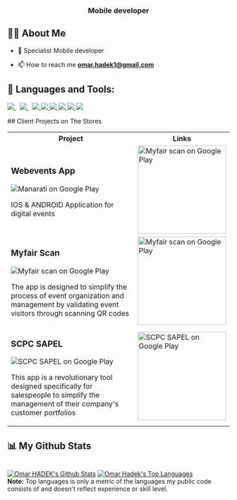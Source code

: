 <h3 align="center">Mobile developer</h3>


## 🙋‍♂️ About Me

- 🔭 Specialist Mobile developer 

- 📫 How to reach me **omar.hadek1@gmail.com**

## 🚀 Languages and Tools:

<p align="left"> 
     <a style="padding-right:8px;" href="https://dart.dev/" target="_blank"> <img src="https://img.icons8.com/color/48/000000/dart.png"/> </a>
    <a style="padding-right:8px;" href="https://flutter.dev/" target="_blank"> <img src="https://img.icons8.com/color/48/000000/flutter.png"/> </a>
    <a href="https://developer.mozilla.org/en-US/docs/Web/JavaScript" target="_blank"> <img src="https://img.icons8.com/color/48/000000/javascript.png"/> </a> 
    <a href="https://www.w3.org/html/" target="_blank"> <img src="https://img.icons8.com/color/48/000000/html-5.png"/> </a> 
    <a href="https://www.w3schools.com/css/" target="_blank"> <img src="https://img.icons8.com/color/48/000000/css3.png"/> </a> 
    <a href="https://www.php.net/" target="_blank"> <img src="https://img.icons8.com/color/48/000000/php.png"/> </a> 
    <a href="https://firebase.google.com/" target="_blank"> <img src="https://img.icons8.com/color/48/000000/firebase.png"/> </a> 
    <a href="https://docs.microsoft.com/en-us/dotnet/csharp/" target="_blank"> <img src="https://img.icons8.com/color/48/000000/c-sharp-logo.png"/> </a>

    
</p>
<!-- 
[![React Badge](https://img.shields.io/badge/-React-61DBFB?style=for-the-badge&labelColor=black&logo=react&logoColor=61DBFB)](#)  [![Javascript Badge](https://img.shields.io/badge/-Javascript-F0DB4F?style=for-the-badge&labelColor=black&logo=javascript&logoColor=F0DB4F)](#) [![Typescript Badge](https://img.shields.io/badge/-Typescript-007acc?style=for-the-badge&labelColor=black&logo=typescript&logoColor=007acc)](#) [![Nodejs Badge](https://img.shields.io/badge/-Nodejs-3C873A?style=for-the-badge&labelColor=black&logo=node.js&logoColor=3C873A)](#) [![GraphQL Badge](https://img.shields.io/badge/-GraphQl-e535ab?style=for-the-badge&labelColor=black&logo=node.js&logoColor=e535ab)](#)
<br/> -->
## Client Projects on The Stores

<table>
	<tbody width="100%">
	<tr>
		<th>Project</th>	
		<th>Links</th>
	</tr>
    <tr>
     <td>
			<h3>Webevents App</h3>
            <img  src="https://upwork-usw2-prod-agora-file-storage.s3.us-west-2.amazonaws.com/profile/portfolio/thumbnail/671fd9067f336844049a78555fab2f15?response-content-disposition=inline;+filename=%22image_large%22;+filename*=utf-8%27%27image_large&X-Amz-Security-Token=IQoJb3JpZ2luX2VjEEsaCXVzLXdlc3QtMiJHMEUCIQDXJ9dcY4NnyZPmzKUbY%2BibsQj8uJsTU%2B3I99WUPjxY2AIgTDaF3XR48MXKrvvnIzufOIKKx4e1ipUaGUIDRtolnbcqzQQIdBAAGgw3Mzk5MzkxNzM4MTkiDB%2BWgi6X3cQEFMaWEyqqBP8NwrncvV5t7mhLZ8u4Dca3X7kQRwCa3DdjXtZi2XLgX/6VmsSeEc0NGIfBZixq1inCWq4qjEaYd0kzDYfPtVOBvhkpW0aNYVSjeqC4uURy/smrluWCp%2BNfm0OhV0/MSrJzEUzcWGJ8Vazh8z7X5G90m3EhJuBIH/CYQ3t9k7zUbIDUpHkefMHaxD9eGpy6EDXDHcSaWwiC5n29oh8hdsltfgQgbfolKw3WR9pj5yKQU0g2Cfs9Q7wkzv5dG9iuWS1GE1KkB2QpQgYqiOCmwy%2BctMWfopqTeXQXKvTM96Js7jL0SrV0SJ2GcGUFFrpcwqIj2vmFV0RfrUGXWjn9yrgljxXGfB9nXHOhPEHRBMQsoITr23BsZaPO1pHB03VHJF4LgwdDJr0Brpiv1ZmJroXB2mnwYV3ynMkF9YAdFPg8fYNBc4Q2GSKllndA2BxP/gv%2BNA5b9wtE7op1nJEcvpKsjB2rKbAEZCzh1%2BwvtPrHWfWLQ9mh/n6OcbM0uSJZy6MEM3HQnakcLqHN%2BFDFlCb45dqUSYW2TKRmjJZ7rASeGj5UqkVIoAjNFkxHj2fvvxRsDfTY7xPmhyXrZ4bEUnLJ2N0lICYmANM99WTFRkJLnucIyEDnB1uB4BilgFfc/wq0V40kY/zffLxb/ywjiZ1XWeWQPd/Pu%2BNmMRtyKoOk9xhw0CdKJIr/M1ZIPID9wKb8ReoFGt1S7MFR9tOAuegTWkHgoIa56or/MLmH6akGOqcB0U/VuAPY7kqxCAR4z8y5K9Ygl0YQakAH1Kj4GDVq/8ch/5m5F7CDTmRvETDYo28g1LzMQPWjLbFemzK4nPmTo2ElwvPQbuAEo9OHSIAseu86zbg0JXKkRwJjQXk/4WAJV7T/UMIwrwE2uZauVg85kAgmOqVG2BT2sFW5NnH2ybQmRL2u4y/zysIDKQTfkhsDy1ftoaGgUhoDM0ZUmYF0RfCs/WjmCsg=&X-Amz-Algorithm=AWS4-HMAC-SHA256&X-Amz-Date=20231026T125036Z&X-Amz-SignedHeaders=host&X-Amz-Expires=900&X-Amz-Credential=ASIA2YR6PYW5WZY632NP/20231026/us-west-2/s3/aws4_request&X-Amz-Signature=94328845254bb194ebc05d57d023c138a10b7a00aacb88a13a25ff34540f2088" alt="Manarati on Google Play" />
			<p>IOS & ANDROID Application for digital events
		</td>
		<td>
			<div>
				<a href="https://play.google.com/store/apps/details?id=com.myfair.webevents">
                <img width="200px" src="https://user-images.githubusercontent.com/50345358/161318656-3c9d06f0-8782-4d6f-9d85-af9ef0246766.png" alt="Myfair scan on Google Play" />
                </a>
			</div>
		</td>	
	</tr>
	<tr>
		<td>
			<h3>Myfair Scan</h3>
            <img src="https://upwork-usw2-prod-agora-file-storage.s3.us-west-2.amazonaws.com/profile/portfolio/thumbnail/da32236c4b59f96927bbf751fc589aef?response-content-disposition=inline;+filename=%22image_original%22;+filename*=utf-8%27%27image_original&X-Amz-Security-Token=IQoJb3JpZ2luX2VjEEsaCXVzLXdlc3QtMiJHMEUCIEqHRQGPvTYzU6vSN7vVWkjxdgpS4FztlxfIDS8T8HoNAiEA2w3zCWqyLi790nmSFVZFbJicFK/1SPsqSQtN6l/jRwMqzQQIdBAAGgw3Mzk5MzkxNzM4MTkiDLb91RXcWwQRjLcu5CqqBI0tEBUPHkyw96c8bOtn5Z5tWYO5GN6X9C4cDXGmAfgyllxuHnmgZ6zR5n%2Btye7tJFRrCukXEmfJ/ODA3hxlhGvA/SHVAT18MqjskWZ0eM6TVbejln46/NkpqHJYludnaVtzRdZZE1%2BlS/FdRfUOkJASqKSlLhFiBdztNx8%2BguV6KnYInG%2BO8JuxPlsaunoVVzExW8T5FXkvaxroNehVj24j5vfrbMpiIPmvfecaEe5hOmsyOIj9GYQSwSMVLrXDfVvCzKeaF54sZi7oX8lLxt6NmB7SdtZ8w5xe%2BgrpII6cCL4iwgsVmHUUVfhD7SNjVQACyi4yj8w7d2/7uO1AP/jiv7yqbxKM0TKti8Wf12uLtyLsK4hvMmahB9DqRohDoZiV%2BarNjgFki1hnTx9b7knvNBiAee4GZt2B3asuRMiIaY94DyScZrbN5AgZTHNgTjv26CHQm0YE3RmB7YPGLHoj6O4opO8P1j1b7IbqVORJXnmk9zE8vAnb57CoAfr7E2pazTUOJor4LjsAInDX81ORU1ecWnyvPSrZZ1Qq1h/D5GOPOrZEAqO6mIVQDrNB14VVh3bIgQ5tEEBPh7T74dfmtJk4rxL2LgUwkuWpgo97N4duGTtwJjdp%2BJjlYFN1Inzhk3FWvriqEM%2B0N1rVDN8VTVU8pZfW8DVfFipFFLWg9ZrcfjD0mNOD7kpGNtV%2B%2BxKDE5DL8eh4KmddLlg4dQvzOO3vV%2Bja2x23MJmJ6akGOqcBP8x6ht%2By5GiGP8/bMI20q4da3sYfjCyRWwT7xERxI%2BYmoT5HbYreIxSaapxcRTmOCcjwdBEa8180WPIOoXQ79mfvpTxnamWBgYsOdYgFbO5TkTWMUjT5eOrv3bIM73nzSftyR4%2BWHDAhJJl/tEMtFcw1pzP/AngGg4shfInYe1LhF87eCT9xCaeewjs24ETzDFfjo2o0vE1CWtVhxiOhNDb4cuDIqhQ=&X-Amz-Algorithm=AWS4-HMAC-SHA256&X-Amz-Date=20231026T130305Z&X-Amz-SignedHeaders=host&X-Amz-Expires=900&X-Amz-Credential=ASIA2YR6PYW54ICZDLGE/20231026/us-west-2/s3/aws4_request&X-Amz-Signature=9e32212e9b99b69e5dba7366aff78a3c222a7d82b3b7aca07a793118eabf2f4f" alt="Myfair scan on Google Play" />
			<p>The app is designed to simplify the process of event organization and management by validating event visitors through scanning QR codes
		</td>
		<td>
			<div>
				<a href="https://play.google.com/store/apps/details?id=com.webevents.webevents_app">
                <img width="200px" src="https://user-images.githubusercontent.com/50345358/161318656-3c9d06f0-8782-4d6f-9d85-af9ef0246766.png" alt="Myfair scan on Google Play" />
                </a>
			</div>
		</td>
	</tr>
	<tr>
        <td>
			<h3>SCPC SAPEL</h3>
            <img  src="https://upwork-usw2-prod-agora-file-storage.s3.us-west-2.amazonaws.com/profile/portfolio/thumbnail/aae1f2a1485a56b9fc18eddacba2c680?response-content-disposition=inline;+filename=%22image_original%22;+filename*=utf-8%27%27image_original&X-Amz-Security-Token=IQoJb3JpZ2luX2VjEEsaCXVzLXdlc3QtMiJHMEUCIQDXJ9dcY4NnyZPmzKUbY%2BibsQj8uJsTU%2B3I99WUPjxY2AIgTDaF3XR48MXKrvvnIzufOIKKx4e1ipUaGUIDRtolnbcqzQQIdBAAGgw3Mzk5MzkxNzM4MTkiDB%2BWgi6X3cQEFMaWEyqqBP8NwrncvV5t7mhLZ8u4Dca3X7kQRwCa3DdjXtZi2XLgX/6VmsSeEc0NGIfBZixq1inCWq4qjEaYd0kzDYfPtVOBvhkpW0aNYVSjeqC4uURy/smrluWCp%2BNfm0OhV0/MSrJzEUzcWGJ8Vazh8z7X5G90m3EhJuBIH/CYQ3t9k7zUbIDUpHkefMHaxD9eGpy6EDXDHcSaWwiC5n29oh8hdsltfgQgbfolKw3WR9pj5yKQU0g2Cfs9Q7wkzv5dG9iuWS1GE1KkB2QpQgYqiOCmwy%2BctMWfopqTeXQXKvTM96Js7jL0SrV0SJ2GcGUFFrpcwqIj2vmFV0RfrUGXWjn9yrgljxXGfB9nXHOhPEHRBMQsoITr23BsZaPO1pHB03VHJF4LgwdDJr0Brpiv1ZmJroXB2mnwYV3ynMkF9YAdFPg8fYNBc4Q2GSKllndA2BxP/gv%2BNA5b9wtE7op1nJEcvpKsjB2rKbAEZCzh1%2BwvtPrHWfWLQ9mh/n6OcbM0uSJZy6MEM3HQnakcLqHN%2BFDFlCb45dqUSYW2TKRmjJZ7rASeGj5UqkVIoAjNFkxHj2fvvxRsDfTY7xPmhyXrZ4bEUnLJ2N0lICYmANM99WTFRkJLnucIyEDnB1uB4BilgFfc/wq0V40kY/zffLxb/ywjiZ1XWeWQPd/Pu%2BNmMRtyKoOk9xhw0CdKJIr/M1ZIPID9wKb8ReoFGt1S7MFR9tOAuegTWkHgoIa56or/MLmH6akGOqcB0U/VuAPY7kqxCAR4z8y5K9Ygl0YQakAH1Kj4GDVq/8ch/5m5F7CDTmRvETDYo28g1LzMQPWjLbFemzK4nPmTo2ElwvPQbuAEo9OHSIAseu86zbg0JXKkRwJjQXk/4WAJV7T/UMIwrwE2uZauVg85kAgmOqVG2BT2sFW5NnH2ybQmRL2u4y/zysIDKQTfkhsDy1ftoaGgUhoDM0ZUmYF0RfCs/WjmCsg=&X-Amz-Algorithm=AWS4-HMAC-SHA256&X-Amz-Date=20231026T125640Z&X-Amz-SignedHeaders=host&X-Amz-Expires=900&X-Amz-Credential=ASIA2YR6PYW5WZY632NP/20231026/us-west-2/s3/aws4_request&X-Amz-Signature=8774ed5a14444096170847f00675c45e62d2fece8b067b79a5fe6821ced1fc15" alt="SCPC SAPEL on Google Play" />
			<p>This app is a revolutionary tool designed specifically for salespeople to simplify the management of their company's customer portfolios
		</td>
		<td>
			<div>
				<a href="https://play.google.com/store/apps/details?id=ma.metama.scpc">
                <img width="200px" src="https://user-images.githubusercontent.com/50345358/161318656-3c9d06f0-8782-4d6f-9d85-af9ef0246766.png" alt="SCPC SAPEL on Google Play" />
                </a>
			</div>
		</td>		
	</tr>
	</tbody>
</table>

## 📊 My Github Stats

  <br/>
    <a href="https://github.com/omar-hadek/github-readme-stats"><img alt="Omar HADEK's Github Stats" src="https://github-readme-stats.vercel.app/api?username=omar-hadek&show_icons=true&hide=contribs,prs,issues,stars&count_private=true&theme=react&hide_border=true&bg_color=0D1117" /></a>
  <a href="https://github.com/omar-hadek/github-readme-stats"><img alt="Omar Hadek's Top Languages" src="https://github-readme-stats.vercel.app/api/top-langs/?username=omar-hadek&langs_count=8&count_private=true&layout=compact&theme=react&hide_border=true&bg_color=0D1117" /></a>
  <br/>
  <b>Note:</b> Top languages is only a metric of the languages my public code consists of and doesn't reflect experience or skill level.


<br/>
<!-- <br/>

<a href="https://github.com/omar-hadek/github-readme-activity-graph"><img alt="Omar HADEK's Activity Graph" src="https://activity-graph.herokuapp.com/graph?username=omar-hadek&bg_color=0D1117&color=5BCDEC&line=5BCDEC&point=FFFFFF&hide_border=true" /></a>

<br/> -->
<br/>

## Connect with me:
<p align="left">

<a href = "https://www.linkedin.com/in/omar-hadek-5a58371ba/" target="_blank"><img src="https://img.icons8.com/fluent/48/000000/linkedin.png"/></a>
<a href = "https://twitter.com/omar_hadek" target="_blank"><img src="https://img.icons8.com/fluent/48/000000/twitter.png"/></a>
<a href = "https://www.instagram.com/omarhadekjr/" target="_blank"><img src="https://img.icons8.com/fluent/48/000000/instagram-new.png"/></a>

</p>

## ❤ Views and Followers
<a href="https://github.com/Meghna-DAS/github-profile-views-counter">
    <img src="https://komarev.com/ghpvc/?username=omar-hadek">
</a>
<a href="https://github.com/omar-hadek?tab=followers"><img src="https://img.shields.io/github/followers/omar-hadek?label=Followers&style=social" alt="GitHub Badge"></a>
